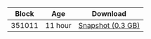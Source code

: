 |     Block   |     Age     |   Download  |
| ----------- | ----------- | ----------- |
|   351011   |  11 hour | [Snapshot (0.3 GB)](https://s3.eu-central-1.amazonaws.com/w3coins.io/snapshots/lava-testnet/lava_snapsot_latest.tar.lz4)  |
